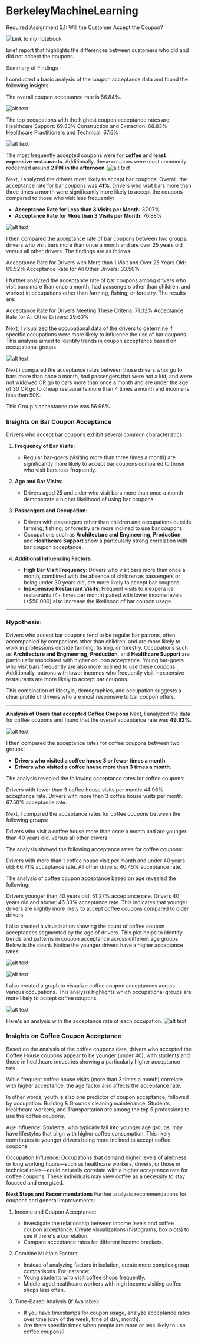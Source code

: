 # BerkeleyMachineLearning

Required Assignment 5.1: Will the Customer Accept the Coupon?

![Link to my notebook](https://github.com/arethasamuel/BerkeleyMachineLearning/blob/main/Module5.ipynb)

brief report that highlights the differences between customers who did and did not accept the coupons.

Summary of Findings

I conducted a basic analysis of the coupon acceptance data and found the following insights:

The overall coupon acceptance rate is 56.84%.

![alt text](https://github.com/arethasamuel/BerkeleyMachineLearning/blob/main/images/totalcouponacceptance.png)

The top occupations with the highest coupon acceptance rates are:
Healthcare Support: 69.83%
Construction and Extraction: 68.83%
Healthcare Practitioners and Technical: 67.6%

![alt text](https://github.com/arethasamuel/BerkeleyMachineLearning/blob/main/images/occupation.png)

The most frequently accepted coupons were for **coffee** and **least expensive restaurants**. Additionally, these coupons were most commonly redeemed around **2 PM in the afternoon**.
![alt text](https://github.com/arethasamuel/BerkeleyMachineLearning/blob/main/images/time.png)

Next, I analyzed the drivers most likely to accept bar coupons. Overall, the acceptance rate for bar coupons was **41%**. Drivers who visit bars more than three times a month were significantly more likely to accept the coupons compared to those who visit less frequently:  

- **Acceptance Rate for Less than 3 Visits per Month**: 37.07%  
- **Acceptance Rate for More than 3 Visits per Month**: 76.88%

![alt text](https://github.com/arethasamuel/BerkeleyMachineLearning/blob/main/images/frequency.png)

I then compared the acceptance rate of bar coupons between two groups: drivers who visit bars more than once a month and are over 25 years old versus all other drivers. The findings are as follows:

Acceptance Rate for Drivers with More than 1 Visit and Over 25 Years Old: 69.52%
Acceptance Rate for All Other Drivers: 33.50%

I further analyzed the acceptance rate of bar coupons among drivers who visit bars more than once a month, had passengers other than children, and worked in occupations other than farming, fishing, or forestry. The results are:

Acceptance Rate for Drivers Meeting These Criteria: 71.32%
Acceptance Rate for All Other Drivers: 29.60%

Next, I visualized the occupational data of the drivers to determine if specific occupations were more likely to influence the use of bar coupons. This analysis aimed to identify trends in coupon acceptance based on occupational groups.

![alt text](https://github.com/arethasamuel/BerkeleyMachineLearning/blob/main/images/occupation2.png)

Next i compared  the acceptance rates between those drivers who:
go to bars more than once a month, had passengers that were not a kid, and were not widowed OR
go to bars more than once a month and are under the age of 30 OR
go to cheap restaurants more than 4 times a month and income is less than 50K.

This Group's acceptance rate was 56.96%

### Insights on Bar Coupon Acceptance

Drivers who accept bar coupons exhibit several common characteristics:

1. **Frequency of Bar Visits**:  
   - Regular bar-goers (visiting more than three times a month) are significantly more likely to accept bar coupons compared to those who visit bars less frequently.

2. **Age and Bar Visits**:  
   - Drivers aged 25 and older who visit bars more than once a month demonstrate a higher likelihood of using bar coupons.

3. **Passengers and Occupation**:  
   - Drivers with passengers other than children and occupations outside farming, fishing, or forestry are more inclined to use bar coupons.  
   - Occupations such as **Architecture and Engineering**, **Production**, and **Healthcare Support** show a particularly strong correlation with bar coupon acceptance.

4. **Additional Influencing Factors**:  
   - **High Bar Visit Frequency**: Drivers who visit bars more than once a month, combined with the absence of children as passengers or being under 30 years old, are more likely to accept bar coupons.  
   - **Inexpensive Restaurant Visits**: Frequent visits to inexpensive restaurants (4+ times per month) paired with lower income levels (<$50,000) also increase the likelihood of bar coupon usage.

---

### Hypothesis:  
Drivers who accept bar coupons tend to be regular bar patrons, often accompanied by companions other than children, and are more likely to work in professions outside farming, fishing, or forestry. Occupations such as **Architecture and Engineering**, **Production**, and **Healthcare Support** are particularly associated with higher coupon acceptance. Young bar-goers who visit bars frequently are also more inclined to use these coupons. Additionally, patrons with lower incomes who frequently visit inexpensive restaurants are more likely to accept bar coupons.  

This combination of lifestyle, demographics, and occupation suggests a clear profile of drivers who are most responsive to bar coupon offers.

--- 
**Analysis of Users that accepted Coffee Coupons**
Next, I analyzed the data for coffee coupons and found that the overall acceptance rate was **49.92%**.

![alt text](https://github.com/arethasamuel/BerkeleyMachineLearning/blob/main/images/coffee.png)

I then compared the acceptance rates for coffee coupons between two groups:  

- **Drivers who visited a coffee house 3 or fewer times a month**.  
- **Drivers who visited a coffee house more than 3 times a month**.  

The analysis revealed the following acceptance rates for coffee coupons:

Drivers with fewer than 3 coffee house visits per month: 44.96% acceptance rate.
Drivers with more than 3 coffee house visits per month: 67.50% acceptance rate.


Next, I compared the acceptance rates for coffee coupons between the following groups:

Drivers who visit a coffee house more than once a month and are younger than 40 years old, versus all other drivers.

The analysis showed the following acceptance rates for coffee coupons:

Drivers with more than 1 coffee house visit per month and under 40 years old: 66.71% acceptance rate.
All other drivers: 40.45% acceptance rate.

The analysis of coffee coupon acceptance based on age revealed the following:

Drivers younger than 40 years old: 51.27% acceptance rate.
Drivers 40 years old and above: 46.33% acceptance rate.
This indicates that younger drivers are slightly more likely to accept coffee coupons compared to older drivers.

I also created a visualization showing the count of coffee coupon acceptances segmented by the age of drivers. This plot helps to identify trends and patterns in coupon acceptance across different age groups. Below is the count.  Notice the younger drivers have a higher acceptance rates.

![alt text](https://github.com/arethasamuel/BerkeleyMachineLearning/blob/main/images/coffeecountage.png)

![alt text](https://github.com/arethasamuel/BerkeleyMachineLearning/blob/main/images/coffeecouponagerate.png)

I also created a graph to visualize coffee coupon acceptances across various occupations. This analysis highlights which occupational groups are more likely to accept coffee coupons.

![alt text](https://github.com/arethasamuel/BerkeleyMachineLearning/blob/main/images/coffeecountoccupation.png)


Here's an analysis with the acceptance rate of each occupation. 
![alt text](https://github.com/arethasamuel/BerkeleyMachineLearning/blob/main/images/coffeerateoccupation.png)

### Insights on Coffee Coupon Acceptance

Based on the analysis of the coffee coupons data, drivers who accepted the Coffee House coupons appear to be younger (under 40), with students and those in healthcare industries showing a particularly higher acceptance rate. 

While frequent coffee house visits (more than 3 times a month) correlate with higher acceptance, the age factor also affects the acceptance rate.  

In other words, youth is also one predictor of coupon acceptance, followed by occupation.  Building & Grounds cleaning maintenance, Students, Healthcare workers, and Transportation are among the top 5 professions to use the coffee coupons.

Age Influence: Students, who typically fall into younger age groups, may have lifestyles that align with higher coffee consumption. This likely contributes to younger drivers being more inclined to accept coffee coupons.

Occupation Influence: Occupations that demand higher levels of alertness or long working hours—such as healthcare workers, drivers, or those in technical roles—could naturally correlate with a higher acceptance rate for coffee coupons. These individuals may view coffee as a necessity to stay focused and energized.

**Next Steps and Recommendations**
Further analysis recommendations for coupons and general improvements:

 1.  Income and  Coupon Acceptance:
     - Investigate the relationship between income levels and coffee coupon acceptance.  Create visualizations (histograms, box plots) to see if there's a correlation.
     -  Compare acceptance rates for different income brackets.  
     

 2.  Combine Multiple Factors:
     -  Instead of analyzing factors in isolation, create more complex group comparisons.  For instance:
     - Young students who visit coffee shops frequently.
     -  Middle-aged healthcare workers with high income visiting coffee shops less often.
     

 3.  Time-Based Analysis (If Available):
      - If you have timestamps for coupon usage, analyze acceptance rates over time (day of the week, time of day, month).  
      - Are there specific times when people are more or less likely to use coffee coupons?
